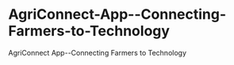 # AgriConnect-App--Connecting-Farmers-to-Technology
AgriConnect App--Connecting Farmers to Technology
